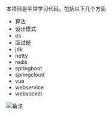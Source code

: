本项目是平常学习代码，包括以下几个方面
- 算法
- 设计模式
- es
- 面试题
- jdk
- netty
- redis
- springboot
- springcloud
- vue
- webservice
- websocket

![](img/20201219221713.png "备注")
